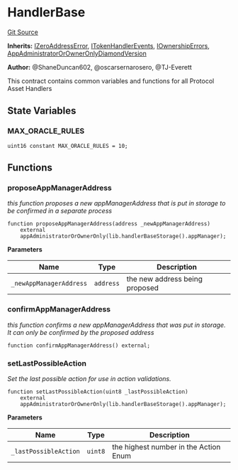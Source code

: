 # HandlerBase
[Git Source](https://github.com/thrackle-io/forte-rules-engine/blob/cb826e7b7899f2d90490d1eaeb0e665e017648fa/src/client/token/handler/ruleContracts/HandlerBase.sol)

**Inherits:**
[IZeroAddressError](/src/common/IErrors.sol/interface.IZeroAddressError.md), [ITokenHandlerEvents](/src/common/IEvents.sol/interface.ITokenHandlerEvents.md), [IOwnershipErrors](/src/common/IErrors.sol/interface.IOwnershipErrors.md), [AppAdministratorOrOwnerOnlyDiamondVersion](/src/client/token/handler/common/AppAdministratorOrOwnerOnlyDiamondVersion.sol/contract.AppAdministratorOrOwnerOnlyDiamondVersion.md)

**Author:**
@ShaneDuncan602, @oscarsernarosero, @TJ-Everett

This contract contains common variables and functions for all Protocol Asset Handlers


## State Variables
### MAX_ORACLE_RULES

```solidity
uint16 constant MAX_ORACLE_RULES = 10;
```


## Functions
### proposeAppManagerAddress

*this function proposes a new appManagerAddress that is put in storage to be confirmed in a separate process*


```solidity
function proposeAppManagerAddress(address _newAppManagerAddress)
    external
    appAdministratorOrOwnerOnly(lib.handlerBaseStorage().appManager);
```
**Parameters**

|Name|Type|Description|
|----|----|-----------|
|`_newAppManagerAddress`|`address`|the new address being proposed|


### confirmAppManagerAddress

*this function confirms a new appManagerAddress that was put in storage. It can only be confirmed by the proposed address*


```solidity
function confirmAppManagerAddress() external;
```

### setLastPossibleAction

*Set the last possible action for use in action validations.*


```solidity
function setLastPossibleAction(uint8 _lastPossibleAction)
    external
    appAdministratorOrOwnerOnly(lib.handlerBaseStorage().appManager);
```
**Parameters**

|Name|Type|Description|
|----|----|-----------|
|`_lastPossibleAction`|`uint8`|the highest number in the Action Enum|


